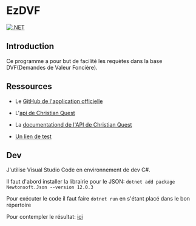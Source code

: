 # EzDVF
[![.NET](https://github.com/louisonsarlinmagnus/EzDVF/actions/workflows/dotnet.yml/badge.svg)](https://github.com/louisonsarlinmagnus/EzDVF/actions/workflows/dotnet.yml)
## Introduction
Ce programme a pour but de facilité les requètes dans la base DVF(Demandes de Valeur Foncière).

## Ressources
- Le [GitHub de l'application officielle](https://github.com/etalab/DVF-app)
- L'[api de Christian Quest](http://api.cquest.org/dvf)
- La [documentationd de l'API de Christian Quest](/docs/READ_ME_API_CQ.md)

- [Un lien de test](http://api.cquest.org/dvf?numero_plan=94068000CQ0110)

## Dev

J'utilise Visual Studio Code en environnement de dev C#.

Il faut d'abord installer la librairie pour le JSON: `dotnet add package Newtonsoft.Json --version 12.0.3`

Pour exécuter le code il faut faire `dotnet run` en s'étant placé dans le bon répertoire

Pour contempler le résultat: [ici](https://localhost:5001/)
